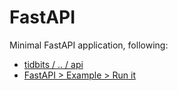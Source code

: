 # FastAPI

Minimal FastAPI application, following:

- [tidbits / .. / api](https://github.com/dkmiller/tidbits/tree/56fc6c7496b1e66e6c7482146c9673053a7224b7/2023/kubernetes/examples/e2e/images/api)
- [FastAPI &gt; Example &gt; Run it](https://fastapi.tiangolo.com/#run-it)
